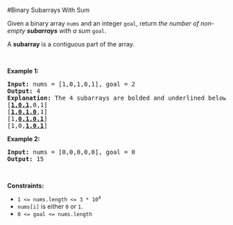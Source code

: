 #Binary Subarrays With Sum
<p>Given a binary array <code>nums</code> and an integer <code>goal</code>, return <em>the number of non-empty <strong>subarrays</strong> with a sum</em> <code>goal</code>.</p>
<p>A <strong>subarray</strong> is a contiguous part of the array.</p>
<p> </p>
<p><strong class="example">Example 1:</strong></p>
<pre><strong>Input:</strong> nums = [1,0,1,0,1], goal = 2
<strong>Output:</strong> 4
<strong>Explanation:</strong> The 4 subarrays are bolded and underlined below:
[<u><strong>1,0,1</strong></u>,0,1]
[<u><strong>1,0,1,0</strong></u>,1]
[1,<u><strong>0,1,0,1</strong></u>]
[1,0,<u><strong>1,0,1</strong></u>]
</pre>
<p><strong class="example">Example 2:</strong></p>
<pre><strong>Input:</strong> nums = [0,0,0,0,0], goal = 0
<strong>Output:</strong> 15
</pre>
<p> </p>
<p><strong>Constraints:</strong></p>
<ul>
<li><code>1 &lt;= nums.length &lt;= 3 * 10<sup>4</sup></code></li>
<li><code>nums[i]</code> is either <code>0</code> or <code>1</code>.</li>
<li><code>0 &lt;= goal &lt;= nums.length</code></li>
</ul>
